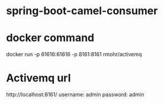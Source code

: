 # spring-boot-camel-consumer

# docker command
docker run -p 61616:61616 -p 8161:8161 rmohr/activemq

# Activemq url
http://localhost:8161/
username: admin
password: admin
